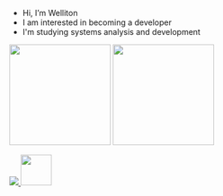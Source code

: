-  Hi, I’m Welliton
-  I am interested in becoming a developer
-  I'm studying systems analysis and development


<img height="180em" src="https://github-readme-stats.vercel.app/api?username=wellitonqwe&show_icons=true&theme=tokyonight" style="max-width: 100%;">

<img height="180em" src="https://github-readme-stats.vercel.app/api/top-langs/?username=wellitonqwe&layout=compact&theme=tokyonight" style="max-width: 100%;">


<div>
<p align="">
  <a href="https://skillicons.dev">
    <img src="https://skillicons.dev/icons?i=js,nodejs,git"/> <img height="55em"src="https://github.com/user-attachments/assets/e0d86054-d33c-4fe6-9059-f33de19234ce"/>
  </a>
</p>
</div>
